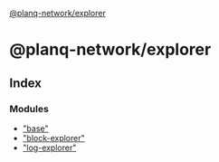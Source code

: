 [@planq-network/explorer](README.md)

# @planq-network/explorer

## Index

### Modules

* ["base"](modules/_base_.md)
* ["block-explorer"](modules/_block_explorer_.md)
* ["log-explorer"](modules/_log_explorer_.md)
